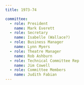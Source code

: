 ```yaml
---
title: 1973-74

committee:
  - role: President
    name: Mark Everett
  - role: Secretary
    name: Isabelle (Wallace?)
  - role: Business Manager
    name: Lynn Myers
  - role: Theatre Manager
    name: Rob Ashburn
  - role: Technical Committee Rep
    name: Jim Cowell
  - role: Committee Members
    name: Judith Fabian
---
```


